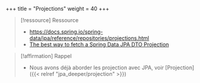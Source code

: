 +++
title = "Projections"
weight = 40
+++

> [!ressource] Ressource
> - https://docs.spring.io/spring-data/jpa/reference/repositories/projections.html
> - [The best way to fetch a Spring Data JPA DTO Projection](https://vladmihalcea.com/spring-jpa-dto-projection/)

> [!affirmation] Rappel
> - Nous avons déjà aborder les projection avec JPA, voir [Projection]({{< relref "jpa_deeper/projection" >}})